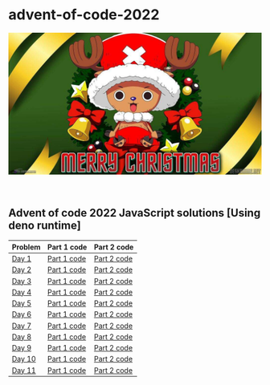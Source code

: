 # advent-of-code-2022

![Advent of code 2022](https://github.com/sameer1612/advent-of-code-2022/blob/main/chopper.jpeg)

&nbsp;

## Advent of code 2022 JavaScript solutions [Using deno runtime]

| Problem | Part 1 code | Part 2 code |
|-------------------|-------------|-------------|
|[Day 1](https://adventofcode.com/2022/day/1)|[Part 1 code](https://github.com/sameer1612/advent-of-code-2022/blob/main/codes/day1-part1.js)|[Part 2 code](https://github.com/sameer1612/advent-of-code-2022/blob/main/codes/day1-part2.js)|
|[Day 2](https://adventofcode.com/2022/day/2)|[Part 1 code](https://github.com/sameer1612/advent-of-code-2022/blob/main/codes/day2-part1.js)|[Part 2 code](https://github.com/sameer1612/advent-of-code-2022/blob/main/codes/day2-part2.js)|
|[Day 3](https://adventofcode.com/2022/day/3)|[Part 1 code](https://github.com/sameer1612/advent-of-code-2022/blob/main/codes/day3-part1.js)|[Part 2 code](https://github.com/sameer1612/advent-of-code-2022/blob/main/codes/day3-part2.js)|
|[Day 4](https://adventofcode.com/2022/day/4)|[Part 1 code](https://github.com/sameer1612/advent-of-code-2022/blob/main/codes/day4-part1.js)|[Part 2 code](https://github.com/sameer1612/advent-of-code-2022/blob/main/codes/day4-part2.js)|
|[Day 5](https://adventofcode.com/2022/day/5)|[Part 1 code](https://github.com/sameer1612/advent-of-code-2022/blob/main/codes/day5-part1.js)|[Part 2 code](https://github.com/sameer1612/advent-of-code-2022/blob/main/codes/day5-part2.js)|
|[Day 6](https://adventofcode.com/2022/day/6)|[Part 1 code](https://github.com/sameer1612/advent-of-code-2022/blob/main/codes/day6-part1.js)|[Part 2 code](https://github.com/sameer1612/advent-of-code-2022/blob/main/codes/day6-part2.js)|
|[Day 7](https://adventofcode.com/2022/day/7)|[Part 1 code](https://github.com/sameer1612/advent-of-code-2022/blob/main/codes/day7-part1.js)|[Part 2 code](https://github.com/sameer1612/advent-of-code-2022/blob/main/codes/day7-part2.js)|
|[Day 8](https://adventofcode.com/2022/day/8)|[Part 1 code](https://github.com/sameer1612/advent-of-code-2022/blob/main/codes/day8-part1.js)|[Part 2 code](https://github.com/sameer1612/advent-of-code-2022/blob/main/codes/day8-part2.js)|
|[Day 9](https://adventofcode.com/2022/day/9)|[Part 1 code](https://github.com/sameer1612/advent-of-code-2022/blob/main/codes/day9-part1.js)|[Part 2 code](https://github.com/sameer1612/advent-of-code-2022/blob/main/codes/day9-part2.js)|
|[Day 10](https://adventofcode.com/2022/day/10)|[Part 1 code](https://github.com/sameer1612/advent-of-code-2022/blob/main/codes/day10-part1.js)|[Part 2 code](https://github.com/sameer1612/advent-of-code-2022/blob/main/codes/day10-part2.js)|
|[Day 11](https://adventofcode.com/2022/day/11)|[Part 1 code](https://github.com/sameer1612/advent-of-code-2022/blob/main/codes/day11-part1.js)|[Part 2 code](https://github.com/sameer1612/advent-of-code-2022/blob/main/codes/day11-part2.js)|
